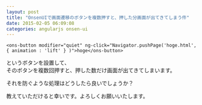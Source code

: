 ```yaml
---
layout: post
title: "OnsenUIで画面遷移のボタンを複数押すと、押した分画面が出てきてしまう件"
date: 2015-02-05 06:09:08
categories: angularjs onsen-ui
---
```

<pre><code>&lt;ons-button modifier="quiet" ng-click="Navigator.pushPage('hoge.html', { animation : 'lift' } )"&gt;hoge&lt;/ons-button&gt;
</code></pre>

<p>というボタンを設置して、<br>
そのボタンを複数回押すと、押した数だけ画面が出てきてしまいます。</p>

<p>それを防ぐような処理はどうしたら良いでしょうか？</p>

<p>教えていただけると幸いです。よろしくお願いいたします。</p>
